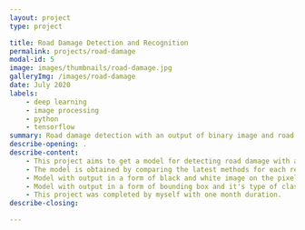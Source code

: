 ```yaml
---
layout: project
type: project

title: Road Damage Detection and Recognition
permalink: projects/road-damage
modal-id: 5
image: images/thumbnails/road-damage.jpg
galleryImg: /images/road-damage
date: July 2020
labels:
    - deep learning
    - image processing
    - python
    - tensorflow
summary: Road damage detection with an output of binary image and road damage recognition with an output of bounding box and it's type of class. 
describe-opening: .
describe-content:
    - This project aims to get a model for detecting road damage with an output in the form of a black and white image and a model for detecting and recognizing road damage with output in the form of ounding box for each type of class from the available dataset.
    - The model is obtained by comparing the latest methods for each required output type.
    - Model with output in a form of black and white image on the pixel where the road damage occurs, the method used are LinkNet, Unet and FPN with varied backbones Resnet34, InceptionResnetv2, DenseNet201, EfficientNetB7 and SEResnext50.
    - Model with output in a form of bounding box and it's type of class, the method used are Yolov4 and Yolov5.
    - This project was completed by myself with one month duration.
describe-closing:

---
```

